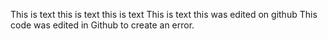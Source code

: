 This is text this is text this is text This is text this was edited on github
This code was edited in Github to create an error.

